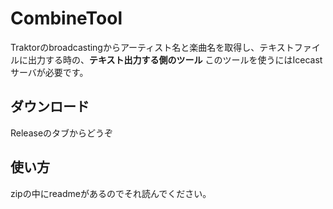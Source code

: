 # CombineTool
Traktorのbroadcastingからアーティスト名と楽曲名を取得し、テキストファイルに出力する時の、**テキスト出力する側のツール**
このツールを使うにはIcecastサーバが必要です。

## ダウンロード
Releaseのタブからどうぞ

## 使い方
zipの中にreadmeがあるのでそれ読んでください。
